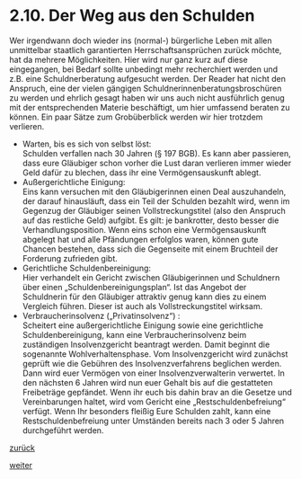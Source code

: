 # 2.10. Der Weg aus den Schulden



[//]: # (2.10.-Der-Weg-aus-den-Schulden)
[//]: # (files/2019/05/2.10.-Der-Weg-aus-den-Schulden.png)
  
Wer irgendwann doch wieder ins (normal-) bürgerliche Leben mit allen unmittelbar staatlich garantierten Herrschaftsansprüchen zurück möchte, hat da mehrere Möglichkeiten. Hier wird nur ganz kurz auf diese eingegangen, bei Bedarf sollte unbedingt mehr recherchiert werden und z.B. eine Schuldnerberatung aufgesucht werden. Der Reader hat nicht den Anspruch, eine der vielen gängigen Schuldnerinnenberatungsbroschüren zu werden und ehrlich gesagt haben wir uns auch nicht ausführlich genug mit der entsprechenden Materie beschäftigt, um hier umfassend beraten zu können. Ein paar Sätze zum Grobüberblick werden wir hier trotzdem verlieren.

*   Warten, bis es sich von selbst löst:  
    Schulden verfallen nach 30 Jahren (§ 197 BGB). Es kann aber passieren, dass eure Gläubiger schon vorher die Lust daran verlieren immer wieder Geld dafür zu blechen, dass ihr eine Vermögensauskunft ablegt.
*   Außergerichtliche Einigung:  
    Eins kann versuchen mit den Gläubigerinnen einen Deal auszuhandeln, der darauf hinausläuft, dass ein Teil der Schulden bezahlt wird, wenn im Gegenzug der Gläubiger seinen Vollstreckungstitel (also den Anspruch auf das restliche Geld) aufgibt. Es gilt: je bankrotter, desto besser die Verhandlungsposition. Wenn eins schon eine Vermögensauskunft abgelegt hat und alle Pfändungen erfolglos waren, können gute Chancen bestehen, dass sich die Gegenseite mit einem Bruchteil der Forderung zufrieden gibt.
*   Gerichtliche Schuldenbereinigung:  
    Hier verhandelt ein Gericht zwischen Gläubigerinnen und Schuldnern über einen „Schuldenbereinigungsplan“. Ist das Angebot der Schuldnerin für den Gläubiger attraktiv genug kann dies zu einem Vergleich führen. Dieser ist auch als Vollstreckungstitel wirksam.
*   Verbraucherinsolvenz („Privatinsolvenz“) :  
    Scheitert eine außergerichtliche Einigung sowie eine gerichtliche Schuldenbereinigung, kann eine Verbraucherinsolvenz beim zuständigen Insolvenzgericht beantragt werden. Damit beginnt die sogenannte Wohlverhaltensphase. Vom Insolvenzgericht wird zunächst geprüft wie die Gebühren des Insolvenzverfahrens beglichen werden. Dann wird euer Vermögen von einer Insolvenzverwalterin verwertet. In den nächsten 6 Jahren wird nun euer Gehalt bis auf die gestatteten Freibeträge gepfändet. Wenn ihr euch bis dahin brav an die Gesetze und Vereinbarungen haltet, wird vom Gericht eine „Restschuldenbefreiung“ verfügt. Wenn Ihr besonders fleißig Eure Schulden zahlt, kann eine Restschuldenbefreiung unter Umständen bereits nach 3 oder 5 Jahren durchgeführt werden.

[zurück](2-9-gesamtschuldnerschaft-2.md)

[weiter](2-11-detailrumgekacke-2.md)
